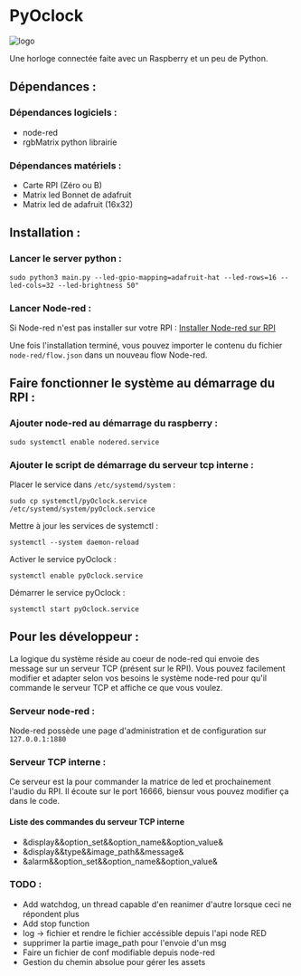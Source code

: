 # PyOclock 

![logo](https://raw.githubusercontent.com/thewrath/pyOclock/master/credentials/logo.png=100x20)

Une horloge connectée faite avec un Raspberry et un peu de Python.  

## Dépendances :

### Dépendances logiciels : 

- node-red
- rgbMatrix python librairie 

### Dépendances matériels : 

- Carte RPI (Zéro ou B)
- Matrix led Bonnet de adafruit 
- Matrix led de adafruit (16x32)

## Installation :

### Lancer le server python : 

`sudo python3 main.py --led-gpio-mapping=adafruit-hat --led-rows=16 --led-cols=32 --led-brightness 50"`

### Lancer Node-red : 

Si Node-red n'est pas installer sur votre RPI : [Installer Node-red sur RPI](https://nodered.org/docs/hardware/raspberrypi)

Une fois l'installation terminé, vous pouvez importer le contenu du fichier `node-red/flow.json` dans un nouveau flow Node-red.

## Faire fonctionner le système au démarrage du RPI : 

### Ajouter node-red au démarrage du raspberry : 

`sudo systemctl enable nodered.service`

### Ajouter le script de démarrage du serveur tcp interne : 

Placer le service dans `/etc/systemd/system` :

`sudo cp systemctl/pyOclock.service /etc/systemd/system/pyOclock.service`

Mettre à jour les services de systemctl : 

`systemctl --system daemon-reload`

Activer le service pyOclock : 

`systemctl enable pyOclock.service`

Démarrer le service pyOclock :

`systemctl start pyOclock.service`

## Pour les développeur : 

La logique du système réside au coeur de node-red qui envoie des message sur un serveur TCP (présent sur le RPI).
Vous pouvez facilement modifier et adapter selon vos besoins le système node-red pour qu'il commande le serveur TCP et affiche ce que vous voulez. 

### Serveur node-red : 

Node-red possède une page d'administration et de configuration sur `127.0.0.1:1880`

### Serveur TCP interne :

Ce serveur est la pour commander la matrice de led et prochainement l'audio du RPI. 
Il écoute sur le port 16666, biensur vous pouvez modifier ça dans le code. 

#### Liste des commandes du serveur TCP interne  

- &display&&option_set&&option_name&&option_value&
- &display&&type&&image_path&&message&
- &alarm&&option_set&&option_name&&option_value&

### TODO : 

- Add watchdog, un thread capable d'en reanimer d'autre lorsque ceci ne répondent plus 
- Add stop function  
- log -> fichier et rendre le fichier accéssible depuis l'api node RED 
- supprimer la partie image_path pour l'envoie d'un msg 
- Faire un fichier de conf modifiable depuis node-red 
- Gestion du chemin absolue pour gérer les assets 
